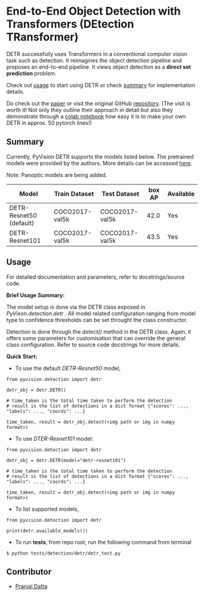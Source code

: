 # End-to-End Object Detection with Transformers (DEtection TRansformer)

DETR successfully uses Transformers in a conventional computer vision task such as detection. It reimagines the object detection pipeline and proposes an end-to-end pipeline. It views object detection as a **direct set prediction** problem. 

Check out [usage](#Usage) to start using DETR or check [summary](#Summary) for implementation details.

Do check out the [paper](https://scontent.fccu3-1.fna.fbcdn.net/v/t39.8562-6/101177000_245125840263462_1160672288488554496_n.pdf?_nc_cat=104&_nc_sid=ae5e01&_nc_ohc=sU420_xbxT8AX9LfbKI&_nc_ht=scontent.fccu3-1.fna&oh=455f6284084dfccdf0b9b39a878d290f&oe=5F0EB147) or visit the original GitHub [repository](https://github.com/facebookresearch/detr?fbclid=IwAR3Eqm_JaWigPZfi5Uk3Pdi24u_Y198n2twoTSvYnn22XmiBAN92lC3TgYA). (The visit is worth it! Not only they outline their approach in detail but also they demonstrate through a [colab notebook](https://colab.research.google.com/github/facebookresearch/detr/blob/colab/notebooks/detr_demo.ipynb) how easy it is to make your own DETR in approx. 50 pytorch lines!)

## Summary

Currently, PyVision DETR supports the models listed below. The pretrained models were provided by the authors. More details can be accessed [here](https://github.com/facebookresearch/detr?fbclid=IwAR3Eqm_JaWigPZfi5Uk3Pdi24u_Y198n2twoTSvYnn22XmiBAN92lC3TgYA).

*Note:* Panoptic models are being added.

| Model| Train Dataset| Test Dataset | box AP | Available |
|--------|------------|------|---|----|
| DETR-Resnet50 (default) | COCO2017-val5k | COCO2017-val5k | 42.0 | Yes |
| DETR-Resnet101 | COCO2017-val5k | COCO2017-val5k | 43.5 | Yes

## Usage

For detailed documentation and parameters, refer to docstrings/source code.

**Brief Usage Summary:**

The model setup is done via the DETR class exposed in *PyVison.detection.detr* . All model related configuration ranging from model type to confidence thresholds can be set throught the class constructor.

Detection is done through the *detect()* method in the DETR class. Again, it offers some parameters for customisation that can override the general class configuration. Refer to source code docstrings for more details.

**Quick Start:**

- To use the default *DETR-Resnet50* model,

```
from pyvision.detection import detr

detr_obj = detr.DETR()

# time_taken is the total time taken to perform the detection
# result is the list of detections in a dict format {"scores": ..., "labels": ..., "coords": ...}

time_taken, result = detr_obj.detect(<img path or img in numpy format>)
```

- To use *DTER-Resnet101* model:

```
from pyvision.detection import detr

detr_obj = detr.DETR(model="detr-resnet101")

# time_taken is the total time taken to perform the detection
# result is the list of detections in a dict format {"scores": ..., "labels": ..., "coords": ...}

time_taken, result = detr_obj.detect(<img path or img in numpy format>)
```

- To list supported models,

```
from pyvision.detection import detr

print(detr.available_models())
```

- To run **tests**, from repo root, run the following command from terminal

```
$ python tests/detection/detr/detr_test.py
```

## Contributor

- [Pranjal Datta](https://github.com/pranjaldatta)
